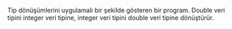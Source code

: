 Tip dönüşümlerini uygulamalı bir şekilde gösteren bir program.
Double veri tipini integer veri tipine, integer veri tipini double veri tipine dönüştürür.
